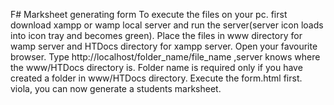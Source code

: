 F# Marksheet generating form
To execute the files on your pc.
first download xampp or wamp local server and run the server(server icon loads into icon tray and becomes green).
Place the files in www directory for wamp server and HTDocs directory for xampp server.
Open your favourite browser.
Type http://localhost/folder_name/file_name ,server knows where the www/HTDocs directory is.
Folder name is required only if you have created a folder in www/HTDocs directory.
Execute the form.html first.
viola, you can now generate a students marksheet. 
